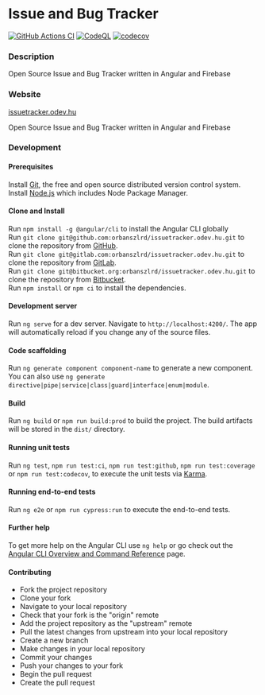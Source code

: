 # Issue and Bug Tracker

[![GitHub Actions CI](https://github.com/orbanszlrd/issuetracker.odev.hu/actions/workflows/development.yml/badge.svg)](https://github.com/orbanszlrd/issuetracker.odev.hu/actions/workflows/development.yml)
[![CodeQL](https://github.com/orbanszlrd/issuetracker.odev.hu/actions/workflows/codeql-analysis.yml/badge.svg)](https://github.com/orbanszlrd/issuetracker.odev.hu/actions/workflows/codeql-analysis.yml)
[![codecov](https://codecov.io/gh/orbanszlrd/issuetracker.odev.hu/branch/development/graph/badge.svg?token=HA3RJ2Y7FB)](https://codecov.io/gh/orbanszlrd/issuetracker.odev.hu)

### Description

Open Source Issue and Bug Tracker written in Angular and Firebase

### Website
[issuetracker.odev.hu](https://issuetracker.odev.hu/)  


Open Source Issue and Bug Tracker written in Angular and Firebase

### Development

#### Prerequisites

Install [Git](https://git-scm.com/book/en/v2/Getting-Started-Installing-Git), the free and open source distributed version control system.  
Install [Node.js](https://nodejs.org/) which includes Node Package Manager.  

#### Clone and Install
Run `npm install -g @angular/cli` to install the Angular CLI globally  
Run `git clone git@github.com:orbanszlrd/issuetracker.odev.hu.git` to clone the repository from [GitHub](https://github.com/orbanszlrd/issuetracker.odev.hu).  
Run `git clone git@gitlab.com:orbanszlrd/issuetracker.odev.hu.git` to clone the repository from [GitLab](https://gitlab.com/orbanszlrd/issuetracker.odev.hu).  
Run `git clone git@bitbucket.org:orbanszlrd/issuetracker.odev.hu.git` to clone the repository from [Bitbucket](https://bitbucket.org/orbanszlrd/issuetracker.odev.hu).  
Run `npm install` or `npm ci` to install the dependencies.

#### Development server

Run `ng serve` for a dev server. Navigate to `http://localhost:4200/`. The app will automatically reload if you change any of the source files.

#### Code scaffolding

Run `ng generate component component-name` to generate a new component. You can also use `ng generate directive|pipe|service|class|guard|interface|enum|module`.

#### Build

Run `ng build` or `npm run build:prod` to build the project. The build artifacts will be stored in the `dist/` directory.

#### Running unit tests

Run `ng test`,  `npm run test:ci`,  `npm run test:github`, `npm run test:coverage` or `npm run test:codecov`, to execute the unit tests via [Karma](https://karma-runner.github.io).

#### Running end-to-end tests
Run `ng e2e` or `npm run cypress:run` to execute the end-to-end tests.

#### Further help

To get more help on the Angular CLI use `ng help` or go check out the [Angular CLI Overview and Command Reference](https://angular.io/cli) page.

#### Contributing
- Fork the project repository  
- Clone your fork  
- Navigate to your local repository  
- Check that your fork is the "origin" remote  
- Add the project repository as the "upstream" remote  
- Pull the latest changes from upstream into your local repository  
- Create a new branch  
- Make changes in your local repository  
- Commit your changes  
- Push your changes to your fork  
- Begin the pull request  
- Create the pull request  
